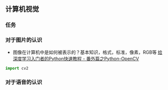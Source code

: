 ## 计算机视觉

### 任务


### 对于图片的认识
- 图像在计算机中是如何被表示的？基本知识，格式，标准，像素，RGB等
[给深度学习入门者的Python快速教程 - 番外篇之Python-OpenCV](https://zhuanlan.zhihu.com/p/24425116)
```python
import cv2
```

### 对于语音的认识